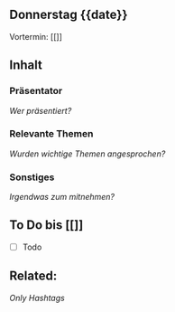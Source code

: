 ## Donnerstag {{date}}
Vortermin: [[]]

## Inhalt
### Präsentator
_Wer präsentiert?_
### Relevante Themen
_Wurden wichtige Themen angesprochen?_
### Sonstiges
_Irgendwas zum mitnehmen?_

## To Do bis [[]]
- [ ] Todo

## Related:
_Only Hashtags_ 

